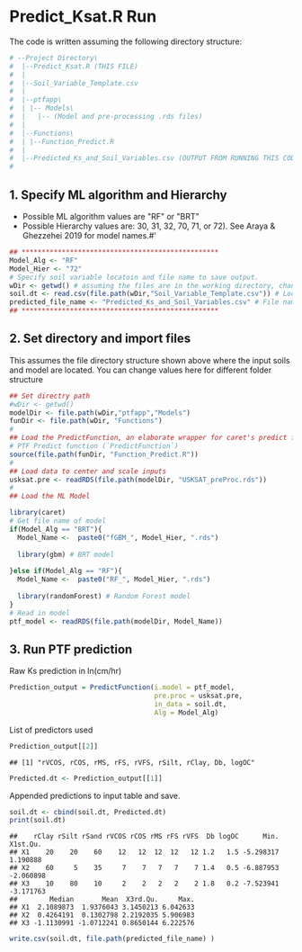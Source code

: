 # Predict_Ksat.R Run
The code is written assuming the following directory structure:



```r
# --Project Directory\
#  |--Predict_Ksat.R (THIS FILE)
#  |
#  |--Soil_Variable_Template.csv
#  |
#  |--ptfapp\
#  | |-- Models\
#  |   |-- (Model and pre-processing .rds files)
#  |
#  |--Functions\
#  | |--Function_Predict.R
#  |
#  |--Predicted_Ks_and_Soil_Variables.csv (OUTPUT FROM RUNNING THIS CODE)
#
```

## 1. Specify ML algorithm and Hierarchy
- Possible ML algorithm values are "RF" or "BRT"
- Possible Hierarchy values are: 30, 31, 32, 70, 71, or 72). 
See Araya & Ghezzehei 2019 for model names.#' 



```r
## *************************************************
Model_Alg <- "RF"
Model_Hier <- "72"
# Specify soil variable locatoin and file name to save output.
wDir <- getwd() # assuming the files are in the working directory, change if needed
soil.dt <- read.csv(file.path(wDir,"Soil_Variable_Template.csv")) # Location of your soil variables
predicted_file_name <- "Predicted_Ks_and_Soil_Variables.csv" # File name to save predicted file
## *************************************************
```

## 2. Set directory and import files
This assumes the file directory structure shown above 
where the input soils and model are located. 
You can change values here for different folder structure



```r
## Set directry path
#wDir <- getwd()
modelDir <- file.path(wDir,"ptfapp","Models")
funDir <- file.path(wDir, "Functions")
#
## Load the PredictFunction, an elaborate wrapper for caret's predict fucntion.
# PTF Predict function (`PredictFunction`)
source(file.path(funDir, "Function_Predict.R"))
#
## Load data to center and scale inputs
usksat.pre <- readRDS(file.path(modelDir, "USKSAT_preProc.rds"))
#
## Load the ML Model
```

```r
library(caret) 
# Get file name of model
if(Model_Alg == "BRT"){
  Model_Name <-  paste0("fGBM_", Model_Hier, ".rds")
  
  library(gbm) # BRT model
  
}else if(Model_Alg == "RF"){
  Model_Name <-  paste0("RF_", Model_Hier, ".rds") 
  
  library(randomForest) # Random Forest model
}
# Read in model
ptf_model <- readRDS(file.path(modelDir, Model_Name))
```

## 3. Run PTF prediction
Raw Ks prediction in ln(cm/hr)


```r
Prediction_output = PredictFunction(i.model = ptf_model,
                                    pre.proc = usksat.pre, 
                                    in_data = soil.dt, 
                                    Alg = Model_Alg)
```

List of predictors used


```r
Prediction_output[[2]]
```

```
## [1] "rVCOS, rCOS, rMS, rFS, rVFS, rSilt, rClay, Db, logOC"
```

```r
Predicted.dt <- Prediction_output[[1]]
```

Appended predictions to input table and save.


```r
soil.dt <- cbind(soil.dt, Predicted.dt)
print(soil.dt)
```

```
##    rClay rSilt rSand rVCOS rCOS rMS rFS rVFS  Db logOC      Min.  X1st.Qu.
## X1    20    20    60    12   12  12  12   12 1.2   1.5 -5.298317  1.190888
## X2    60     5    35     7    7   7   7    7 1.4   0.5 -6.887953 -2.060898
## X3    10    80    10     2    2   2   2    2 1.8   0.2 -7.523941 -3.171763
##        Median       Mean  X3rd.Qu.     Max.
## X1  2.1089873  1.9376043 3.1450213 6.042633
## X2  0.4264191  0.1302798 2.2192035 5.906983
## X3 -1.1130991 -1.0712241 0.8650144 6.222576
```

```r
write.csv(soil.dt, file.path(predicted_file_name) )
```

